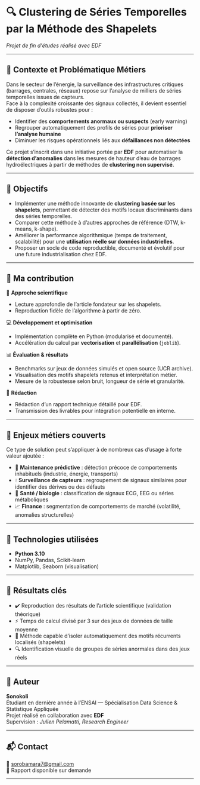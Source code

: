 # 🔍 Clustering de Séries Temporelles par la Méthode des Shapelets  
*Projet de fin d'études réalisé avec EDF*

---

## 🧠 Contexte et Problématique Métiers

Dans le secteur de l’énergie, la surveillance des infrastructures critiques (barrages, centrales, réseaux) repose sur l’analyse de milliers de séries temporelles issues de capteurs.  
Face à la complexité croissante des signaux collectés, il devient essentiel de disposer d’outils robustes pour :

- Identifier des **comportements anormaux ou suspects** (early warning)
- Regrouper automatiquement des profils de séries pour **prioriser l’analyse humaine**
- Diminuer les risques opérationnels liés aux **défaillances non détectées**

Ce projet s’inscrit dans une initiative portée par **EDF** pour automatiser la **détection d’anomalies** dans les mesures de hauteur d’eau de barrages hydroélectriques à partir de méthodes de **clustering non supervisé**.

---

## 🎯 Objectifs

- Implémenter une méthode innovante de **clustering basée sur les shapelets**, permettant de détecter des motifs locaux discriminants dans des séries temporelles.
- Comparer cette méthode à d’autres approches de référence (DTW, k-means, k-shape).
- Améliorer la performance algorithmique (temps de traitement, scalabilité) pour une **utilisation réelle sur données industrielles**.
- Proposer un socle de code reproductible, documenté et évolutif pour une future industrialisation chez EDF.

---

## 🧩 Ma contribution

🔬 **Approche scientifique**
- Lecture approfondie de l’article fondateur sur les shapelets.
- Reproduction fidèle de l’algorithme à partir de zéro.

💻 **Développement et optimisation**
- Implémentation complète en Python (modularisé et documenté).
- Accélération du calcul par **vectorisation** et **parallélisation** (`joblib`).

📊 **Évaluation & résultats**
- Benchmarks sur jeux de données simulés et open source (UCR archive).
- Visualisation des motifs shapelets retenus et interprétation métier.
- Mesure de la robustesse selon bruit, longueur de série et granularité.

🧾 **Rédaction**
- Rédaction d’un rapport technique détaillé pour EDF.
- Transmission des livrables pour intégration potentielle en interne.

---

## 💼 Enjeux métiers couverts

Ce type de solution peut s’appliquer à de nombreux cas d’usage à forte valeur ajoutée :

- 🔧 **Maintenance prédictive** : détection précoce de comportements inhabituels (industrie, énergie, transports)
- 💧 **Surveillance de capteurs** : regroupement de signaux similaires pour identifier des dérives ou des défauts
- 🧬 **Santé / biologie** : classification de signaux ECG, EEG ou séries métaboliques
- 📈 **Finance** : segmentation de comportements de marché (volatilité, anomalies structurelles)

---

## 🧪 Technologies utilisées

- **Python 3.10**
- NumPy, Pandas, Scikit-learn
- Matplotlib, Seaborn (visualisation)

---

## 🏁 Résultats clés

- ✔️ Reproduction des résultats de l’article scientifique (validation théorique)
- ⚡ Temps de calcul divisé par 3 sur des jeux de données de taille moyenne
- 📌 Méthode capable d’isoler automatiquement des motifs récurrents localisés (shapelets)
- 🔍 Identification visuelle de groupes de séries anormales dans des jeux réels

---

## 👤 Auteur

**Sonokoli**  
Étudiant en dernière année à l’ENSAI — Spécialisation Data Science & Statistique Appliquée  
Projet réalisé en collaboration avec **EDF**  
Supervision : *Julien Pelamatti, Research Engineer*

---

## 📬 Contact

📧 sorobamara7@gmail.com  
📄 Rapport disponible sur demande 

---
